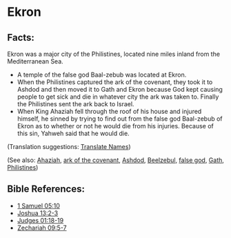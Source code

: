 # Ekron #

## Facts: ##

Ekron was a major city of the Philistines, located nine miles inland from the Mediterranean Sea.

* A temple of the false god Baal-zebub was located at Ekron.
* When the Philistines captured the ark of the covenant, they took it to Ashdod and then moved it to Gath and Ekron because God kept causing people to get sick and die in whatever city the ark was taken to. Finally the Philistines sent the ark back to Israel.
* When King Ahaziah fell through the roof of his house and injured himself, he sinned by trying to find out from the false god Baal-zebub of Ekron as to whether or not he would die from his injuries. Because of this sin, Yahweh said that he would die.

(Translation suggestions: [Translate Names](en/ta-vol1/translate/man/translate-names)) 

(See also: [Ahaziah](../other/ahaziah.md), [ark of the covenant](../other/arkofthecovenant.md), [Ashdod](../other/ashdod.md), [Beelzebul](../other/beelzebul.md), [false god](../kt/falsegod.md), [Gath](../other/gath.md), [Philistines](../other/philistines.md))

## Bible References: ##

* [1 Samuel 05:10](en/tn/1sa/help/05/10)
* [Joshua 13:2-3](en/tn/jos/help/13/02)
* [Judges 01:18-19](en/tn/jdg/help/01/18)
* [Zechariah 09:5-7](en/tn/zec/help/09/05)
